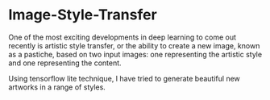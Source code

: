 # Image-Style-Transfer 

One of the most exciting developments in deep learning to come out recently is artistic style transfer, or the ability to create a new image, known as a pastiche, based on two input images: one representing the artistic style and one representing the content.

Using tensorflow lite technique, I have tried to generate beautiful new artworks in a range of styles.
